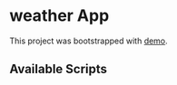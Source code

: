 # weather App 


This project was bootstrapped with [demo](https://ubiquitous-frangollo-c07291.netlify.app/).

## Available Scripts
